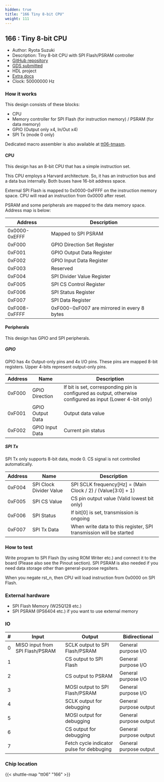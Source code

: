 ```yaml
---
hidden: true
title: "166 Tiny 8-bit CPU"
weight: 111
---
```


## 166 : Tiny 8-bit CPU

* Author: Ryota Suzuki
* Description: Tiny 8-bit CPU with SPI Flash/PSRAM controller
* [GitHub repository](https://github.com/JA1TYE/tt06-TYE-tiny-cpu)
* [GDS submitted](https://github.com/JA1TYE/tt06-TYE-tiny-cpu/actions/runs/8674224237)
* HDL project
* [Extra docs](None)
* Clock: 50000000 Hz

<!---

This file is used to generate your project datasheet. Please fill in the information below and delete any unused
sections.

You can also include images in this folder and reference them in the markdown. Each image must be less than
512 kb in size, and the combined size of all images must be less than 1 MB.
-->


### How it works

This design consists of these blocks:

- CPU
- Memory controller for SPI Flash (for instruction memory) / PSRAM (for data memory)
- GPIO (Output only x4, In/Out x4)
- SPI Tx (mode 0 only)

Dedicated macro assembler is also available at [tt06-tmasm](https://github.com/JA1TYE/tt06-tmasm).

#### CPU

This design has an 8-bit CPU that has a simple instruction set.

This CPU employs a Harvard architecture. So, it has an instruction bus and a data bus internally.
Both buses have 16-bit address space.

External SPI Flash is mapped to 0x0000-0xFFFF on the instruction memory space.
CPU will read an instruction from 0x0000 after reset.

PSRAM and some peripherals are mapped to the data memory space.
Address map is below:

|Address|Description|
|---|---|
|0x0000-0xEFFF|Mapped to SPI PSRAM|
|0xF000|GPIO Direction Set Register|
|0xF001|GPIO Output Data Register|
|0xF002|GPIO Input Data Register|
|0xF003|Reserved|
|0xF004|SPI Divider Value Register|
|0xF005|SPI CS Control Register|
|0xF006|SPI Status Register|
|0xF007|SPI Data Register|
|0xF008-0xFFFF|0xF000-0xF007 are mirrored in every 8 bytes|

#### Peripherals

This design has GPIO and SPI peripherals.

##### GPIO

GPIO has 4x Output-only pins and 4x I/O pins.
These pins are mapped 8-bit registers. Upper 4-bits represent output-only pins.

|Address|Name|Description|
|---|---|---|
|0xF000|GPIO Direction|If bit is set, corresponding pin is configured as output, otherwise configured as input (Lower 4-bit only)|
|0xF001|GPIO Output Data|Output data value|
|0xF002|GPIO Input Data|Current pin status|

##### SPI Tx

SPI Tx only supports 8-bit data, mode 0.
CS signal is not controlled automatically.

|Address|Name|Description|
|---|---|---|
|0xF004|SPI Clock Divider Value|SPI SCLK frequency[Hz] = (Main Clock / 2) / (Value[3:0] + 1) |
|0xF005|SPI CS Value|CS pin output value (Valid lowest bit only)|
|0xF006|SPI Status|If bit[0] is set, transmission is ongoing|
|0xF007|SPI Tx Data|When write data to this register, SPI transmission will be started|

### How to test

Write program to SPI Flash (by using ROM Writer etc.) and connect it to the board (Please also see the Pinout section).
SPI PSRAM is also needed if you need data storage other than general-purpose regsiters.

When you negate rst_n, then CPU will load instruction from 0x0000 on SPI Flash.

### External hardware

- SPI Flash Memory (W25Q128 etc.)
- SPI PSRAM (IPS6404 etc.) if you want to use external memory


### IO

| # | Input          | Output         | Bidirectional   |
| - | -------------- | -------------- | --------------- |
| 0 | MISO input from SPI Flash/PSRAM | SCLK output to SPI Flash/PSRAM | General purpose I/O |
| 1 |  | CS output to SPI Flash | General purpose I/O |
| 2 |  | CS output to PSRAM | General purpose I/O |
| 3 |  | MOSI output to SPI Flash/PSRAM | General purpose I/O |
| 4 |  | SCLK output for debugging | General purpose output |
| 5 |  | MOSI output for debugging | General purpose output |
| 6 |  | CS output for debugging | General purpose output |
| 7 |  | Fetch cycle indicator pulse for debbuging | General purpose output |

### Chip location

{{< shuttle-map "tt06" "166" >}}
